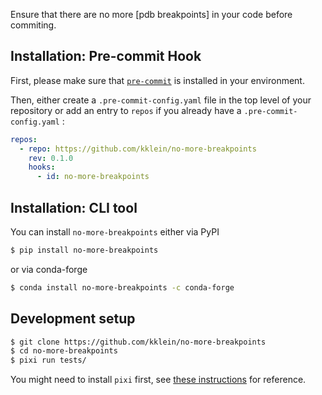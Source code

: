 Ensure  that there are no more [pdb breakpoints] in your code before
commiting.

## Installation: Pre-commit Hook

First, please make sure that
[`pre-commit`](https://github.com/pre-commit/pre-commit) is installed
in your environment.


Then, either create a `.pre-commit-config.yaml` file in the top level
of your repository or add an entry to `repos` if you already have a  `.pre-commit-config.yaml` :

```yml
repos:
  - repo: https://github.com/kklein/no-more-breakpoints
    rev: 0.1.0
    hooks:
      - id: no-more-breakpoints
```


## Installation: CLI tool

You can install `no-more-breakpoints` either via PyPI

```bash
$ pip install no-more-breakpoints
```

or via conda-forge

```bash
$ conda install no-more-breakpoints -c conda-forge
```

## Development setup

```bash
$ git clone https://github.com/kklein/no-more-breakpoints
$ cd no-more-breakpoints
$ pixi run tests/
```

You might need to install `pixi` first, see [these
instructions](https://github.com/prefix-dev/pixi?tab=readme-ov-file#installation)
for reference.
